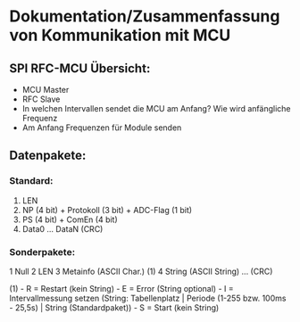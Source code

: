# Dokumentation/Zusammenfassung von Kommunikation mit MCU

## SPI RFC-MCU Übersicht:
- MCU Master
- RFC Slave
- In welchen Intervallen sendet die MCU am Anfang? Wie wird anfängliche Frequenz 
- Am Anfang Frequenzen für Module senden

## Datenpakete:
### Standard:
1. LEN
2. NP (4 bit) + Protokoll (3 bit) + ADC-Flag (1 bit)
3. PS (4 bit) + ComEn (4 bit)
4. Data0
   ...
   DataN
   (CRC)
        
### Sonderpakete:
1 Null
2 LEN
3 Metainfo (ASCII Char.) (1)
4 String (ASCII String)
  ...
  (CRC)
        
        
(1) - R = Restart (kein String)
    - E = Error (String optional)
    - I = Intervallmessung setzen (String: Tabellenplatz | Periode (1-255 bzw. 100ms - 25,5s) | String (Standardpaket))
    - S = Start (kein String)
       
      
